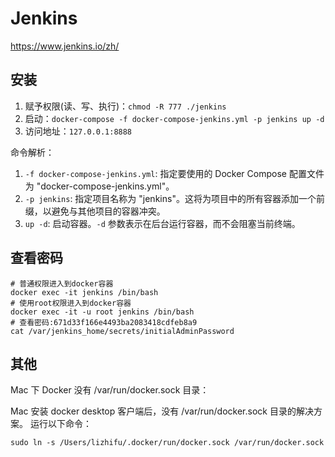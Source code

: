 # Jenkins

https://www.jenkins.io/zh/

## 安装

1. 赋予权限(读、写、执行)：`chmod -R 777 ./jenkins`
2. 启动：`docker-compose -f docker-compose-jenkins.yml -p jenkins up -d`
3. 访问地址：`127.0.0.1:8888`

命令解析：

1. `-f docker-compose-jenkins.yml`: 指定要使用的 Docker Compose 配置文件为 "docker-compose-jenkins.yml"。
2. `-p jenkins`: 指定项目名称为 "jenkins"。这将为项目中的所有容器添加一个前缀，以避免与其他项目的容器冲突。
3. `up -d`: 启动容器。`-d` 参数表示在后台运行容器，而不会阻塞当前终端。

##  查看密码

```shell
# 普通权限进入到docker容器
docker exec -it jenkins /bin/bash
# 使用root权限进入到docker容器
docker exec -it -u root jenkins /bin/bash
# 查看密码:671d33f166e4493ba2083418cdfeb8a9
cat /var/jenkins_home/secrets/initialAdminPassword
```



## 其他

Mac 下 Docker 没有 /var/run/docker.sock 目录：

Mac 安装 docker desktop 客户端后，没有 /var/run/docker.sock 目录的解决方案。 运行以下命令：

```shell
sudo ln -s /Users/lizhifu/.docker/run/docker.sock /var/run/docker.sock
```

